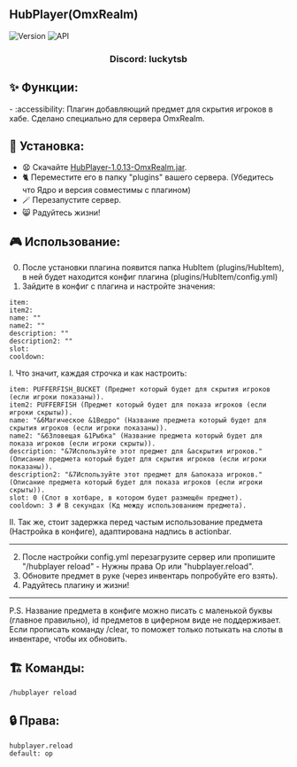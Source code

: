 ## HubPlayer(OmxRealm)

![Version](https://img.shields.io/badge/Версия-1.0.15-blue.svg)
![API](https://img.shields.io/badge/Spigot%201.21%2B-blue.svg)

<h3 align="center">Discord: luckytsb</h3>

## ✨ Функции:

-️ :accessibility: Плагин добавляющий предмет для скрытия игроков в хабе. Сделано специально для сервера OmxRealm.

## 🚀 Установка:

- 😧 Скачайте <a href="https://github.com/Hacker123ter/HubPlayer-OmxRealm/raw/HubPlayer/target/HubPlayer-1.0.15-OmxRealm.jar" target="_blank">HubPlayer-1.0.13-OmxRealm.jar</a>.
- 🐈 Переместите его в папку "plugins" вашего сервера. (Убедитесь что Ядро и версия совместимы с плагином)
- 🪄 Перезапустите сервер.
- 😸 Радуйтесь жизни!

## 🎮 Использование:

0. После установки плагина появится папка HubItem (plugins/HubItem), в ней будет находится конфиг плагина (plugins/HubItem/config.yml)
1. Зайдите в конфиг с плагина и настройте значения:
```
item: 
item2: 
name: ""
name2: ""
description: ""
description2: ""
slot:
cooldown:
```
I. Что значит, каждая строчка и как настроить:
```
item: PUFFERFISH_BUCKET (Предмет который будет для скрытия игроков (если игроки показаны)).
item2: PUFFERFISH (Предмет который будет для показа игроков (если игроки скрыты)).
name: "&6Магическое &1Ведро" (Название предмета который будет для скрытия игроков (если игроки показаны)).
name2: "&6Зловещая &1Рыбка" (Название предмета который будет для показа игроков (если игроки скрыты)).
description: "&7Используйте этот предмет для &aскрытия игроков." (Описание предмета который будет для скрытия игроков (если игроки показаны)).
description2: "&7Используйте этот предмет для &aпоказа игроков." (Описание предмета который будет для показа игроков (если игроки скрыты)).
slot: 0 (Слот в хотбаре, в котором будет размещён предмет).
cooldown: 3 # В секундах (Кд между использованием предмета).
```
II. Так же, стоит задержка перед частым использование предмета (Настройка в конфиге), адаптирована надпись в actionbar.
_____________________________________________________________________________________________
2. После настройки config.yml перезагрузите сервер или пропишите "/hubplayer reload" - Нужны права Op или "hubplayer.reload".
3. Обновите предмет в руке (через инвентарь попробуйте его взять).
4. Радуйтесь плагину и жизни!
_____________________________________________________________________________________________
P.S. Название предмета в конфиге можно писать с маленькой буквы (главное правильно), id предметов в циферном виде не поддерживает. Если прописать команду /clear, то поможет только потыкать на слоты в инвентаре, чтобы их обновить.

## 🏗️ Команды:
```
/hubplayer reload
```

## 🔒 Права:
```
hubplayer.reload
default: op
```
